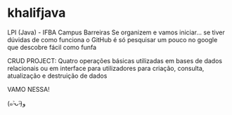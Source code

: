# khalifjava
LPI (Java) - IFBA Campus Barreiras
Se organizem e vamos iniciar... se tiver dúvidas de como funciona o GitHub é só pesquisar um pouco no google que descobre fácil como funfa 

CRUD PROJECT:
Quatro operações básicas utilizadas em bases de dados relacionais ou em interface para utilizadores para criação, consulta, atualização e destruição de dados

VAMO NESSA!

(๑˃̵ᴗ˂̵)و
